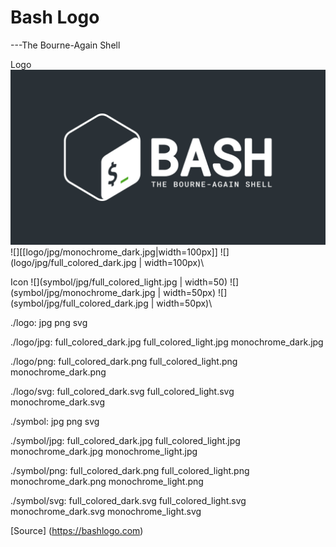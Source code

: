 # Bash Logo
---The Bourne-Again Shell

Logo\
![](logo/jpg/full_colored_light.jpg)\
![][[logo/jpg/monochrome_dark.jpg|width=100px]]
![](logo/jpg/full_colored_dark.jpg | width=100px)\

Icon
![](symbol/jpg/full_colored_light.jpg | width=50)
![](symbol/jpg/monochrome_dark.jpg | width=50px)
![](symbol/jpg/full_colored_dark.jpg | width=50px)\

./logo:
jpg  png  svg

./logo/jpg:
full_colored_dark.jpg  full_colored_light.jpg  monochrome_dark.jpg

./logo/png:
full_colored_dark.png  full_colored_light.png  monochrome_dark.png

./logo/svg:
full_colored_dark.svg  full_colored_light.svg  monochrome_dark.svg

./symbol:
jpg  png  svg

./symbol/jpg:
full_colored_dark.jpg  full_colored_light.jpg  monochrome_dark.jpg  monochrome_light.jpg

./symbol/png:
full_colored_dark.png  full_colored_light.png  monochrome_dark.png  monochrome_light.png

./symbol/svg:
full_colored_dark.svg  full_colored_light.svg  monochrome_dark.svg  monochrome_light.svg


[Source] (https://bashlogo.com)

